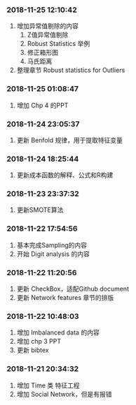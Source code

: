 
<!-- README.md is generated from README.Rmd. Please edit that file -->

### 2018-11-25 12:10:42

1.  增加异常值剔除的内容
    1.  Z值异常值剔除
    2.  Robust Statistics 举例
    3.  修正箱形图
    4.  马氏距离
2.  整理章节 Robust statistics for Outliers

### 2018-11-25 01:08:47

1.  增加 Chp 4 的PPT

### 2018-11-24 23:05:37

1.  更新 Benfold 规律，用于提取特征变量

### 2018-11-24 18:25:44

1.  更新成本函数的解释、公式和R构建

### 2018-11-23 23:37:32

1.  更新SMOTE算法

### 2018-11-22 17:54:56

1.  基本完成Sampling的内容
2.  开始 Digit analysis 的内容

### 2018-11-22 11:20:56

1.  更新 CheckBox，适配Github document
2.  更新 Network features 章节的排版

### 2018-11-22 10:48:03

1.  增加 Imbalanced data 的内容
2.  增加 chp 3 PPT
3.  更新 bibtex

### 2018-11-21 20:34:32

1.  增加 Time 类 特征工程
2.  增加 Social Network，但是有报错
